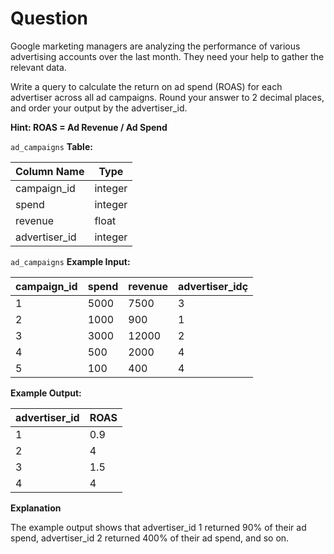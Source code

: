 # Question
Google marketing managers are analyzing the performance of various advertising accounts over the last month. They need your help to gather the relevant data.

Write a query to calculate the return on ad spend (ROAS) for each advertiser across all ad campaigns. Round your answer to 2 decimal places, and order your output by the advertiser_id.

**Hint: ROAS = Ad Revenue / Ad Spend**

`ad_campaigns` **Table:**

|Column Name|	Type|
|-----|----|
|campaign_id|	integer|
|spend	|integer|
|revenue	|float|
|advertiser_id|	integer|

`ad_campaigns` **Example Input:**

|campaign_id|	spend|	revenue|	advertiser_idç
|------|------|----|----|
|1|	5000	|7500|	3|
|2|	1000	|900|	1|
|3|	3000	|12000|	2|
|4	|500|	2000|	4|
|5|	100	|400|	4|

**Example Output:**

|advertiser_id|	ROAS|
|------|-----|
|1	|0.9|
|2	|4|
|3	|1.5|
|4	|4|

**Explanation**

The example output shows that advertiser_id 1 returned 90% of their ad spend, advertiser_id 2 returned 400% of their ad spend, and so on.
